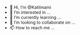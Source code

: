 - 👋 Hi, I’m @Katilmami
- 👀 I’m interested in ...
- 🌱 I’m currently learning ...
- 💞️ I’m looking to collaborate on ...
- 📫 How to reach me ...

<!---
Katilmami/Katilmami is a ✨ special ✨ repository because its `README.md` (this file) appears on your GitHub profile.
You can click the Preview link to take a look at your changes.
--->
